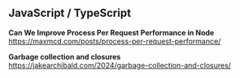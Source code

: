 ## JavaScript / TypeScript

**Can We Improve Process Per Request Performance in Node**  
https://maxmcd.com/posts/process-per-request-performance/

**Garbage collection and closures**  
https://jakearchibald.com/2024/garbage-collection-and-closures/
